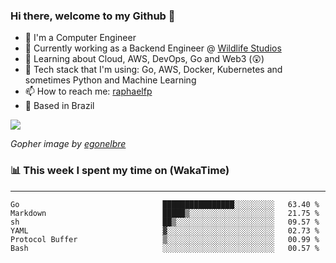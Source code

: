 ### Hi there, welcome to my Github 👋

- 📖 I'm a Computer Engineer
- 🔭 Currently working as a Backend Engineer @ [Wildlife Studios](https://wildlifestudios.com/)
- 🌱 Learning about Cloud, AWS, DevOps, Go and Web3 (😲)
- 🚀 Tech stack that I'm using: Go, AWS, Docker, Kubernetes and sometimes Python and Machine Learning
- 📫 How to reach me: [raphaelfp](https://linkedin.com/in/raphaelfp)
- 🏡 Based in Brazil

![](https://github.com/raphaelfp/gophers/blob/master/.thumb/animation/morning-coffee-3x.gif)

*Gopher image by [egonelbre](https://github.com/egonelbre/)*

### 📊 This week I spent my time on (WakaTime)

---

<!--START_SECTION:waka-->

```text
Go                                ████████████████░░░░░░░░░   63.40 %
Markdown                          █████▒░░░░░░░░░░░░░░░░░░░   21.75 %
sh                                ██▒░░░░░░░░░░░░░░░░░░░░░░   09.57 %
YAML                              ▓░░░░░░░░░░░░░░░░░░░░░░░░   02.73 %
Protocol Buffer                   ▒░░░░░░░░░░░░░░░░░░░░░░░░   00.99 %
Bash                              ░░░░░░░░░░░░░░░░░░░░░░░░░   00.57 %
```

<!--END_SECTION:waka-->
